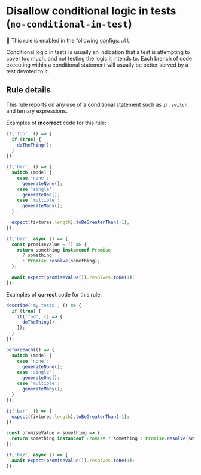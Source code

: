 # Disallow conditional logic in tests (`no-conditional-in-test`)

<!-- RULE_NOTICE -- Generated by `yarn tools:regenerate-docs` -->

<!-- prettier-ignore -->
💼 This rule is enabled in the following [configs](https://github.com/jest-community/eslint-plugin-jest#shareable-configurations): `all`.

<!-- /RULE_NOTICE -->

Conditional logic in tests is usually an indication that a test is attempting to
cover too much, and not testing the logic it intends to. Each branch of code
executing within a conditional statement will usually be better served by a test
devoted to it.

## Rule details

This rule reports on any use of a conditional statement such as `if`, `switch`,
and ternary expressions.

Examples of **incorrect** code for this rule:

```js
it('foo', () => {
  if (true) {
    doTheThing();
  }
});

it('bar', () => {
  switch (mode) {
    case 'none':
      generateNone();
    case 'single':
      generateOne();
    case 'multiple':
      generateMany();
  }

  expect(fixtures.length).toBeGreaterThan(-1);
});

it('baz', async () => {
  const promiseValue = () => {
    return something instanceof Promise
      ? something
      : Promise.resolve(something);
  };

  await expect(promiseValue()).resolves.toBe(1);
});
```

Examples of **correct** code for this rule:

```js
describe('my tests', () => {
  if (true) {
    it('foo', () => {
      doTheThing();
    });
  }
});

beforeEach(() => {
  switch (mode) {
    case 'none':
      generateNone();
    case 'single':
      generateOne();
    case 'multiple':
      generateMany();
  }
});

it('bar', () => {
  expect(fixtures.length).toBeGreaterThan(-1);
});

const promiseValue = something => {
  return something instanceof Promise ? something : Promise.resolve(something);
};

it('baz', async () => {
  await expect(promiseValue()).resolves.toBe(1);
});
```
